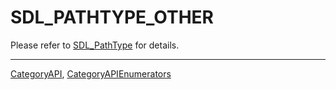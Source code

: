 # SDL_PATHTYPE_OTHER

Please refer to [SDL_PathType](SDL_PathType) for details.

----
[CategoryAPI](CategoryAPI), [CategoryAPIEnumerators](CategoryAPIEnumerators)

